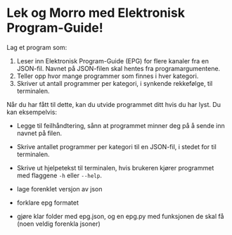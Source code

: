 Lek og Morro med Elektronisk Program-Guide!
===========================================



Lag et program som:
1. Leser inn Elektronisk Program-Guide (EPG) for flere kanaler fra en JSON-fil. Navnet på JSON-filen skal hentes fra programargumentene.
2. Teller opp hvor mange programmer som finnes i hver kategori.
3. Skriver ut antall programmer per kategori, i synkende rekkefølge, til terminalen.

Når du har fått til dette, kan du utvide programmet ditt hvis du har lyst. Du kan eksempelvis:
- Legge til feilhåndtering, sånn at programmet minner deg på å sende inn navnet på filen.
- Skrive antallet programmer per kategori til en JSON-fil, i stedet for til terminalen.
- Skrive ut hjelpetekst til terminalen, hvis brukeren kjører programmet med flaggene `-h` eller `--help`.


- lage forenklet versjon av json
- forklare epg formatet
- gjøre klar folder med epg.json, og en epg.py med funksjonen de skal få (noen veldig forenkla jsoner)
